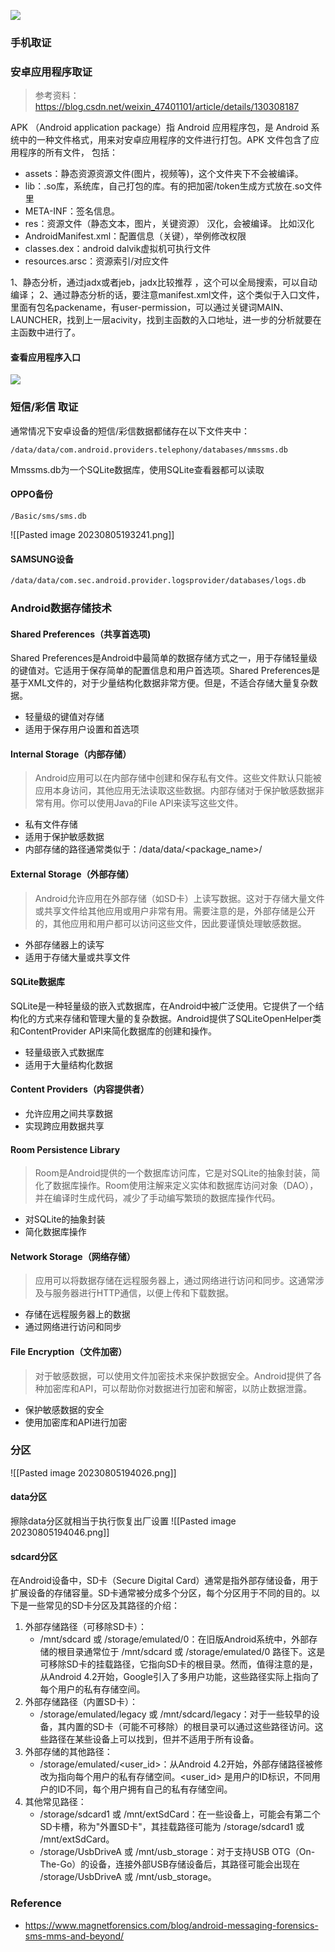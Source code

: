 ![](Pasted%20image%2020230429175637.png)
### 手机取证
### 安卓应用程序取证
> 参考资料：https://blog.csdn.net/weixin_47401101/article/details/130308187

APK （Android application package）指 Android 应用程序包，是 Android 系统中的一种文件格式，用来对安卓应用程序的文件进行打包。APK 文件包含了应用程序的所有文件，
包括：
- assets：静态资源资源文件(图片，视频等)，这个文件夹下不会被编译。
- lib：.so库，系统库，自己打包的库。有的把加密/token生成方式放在.so文件里
- META-INF：签名信息。
- res：资源文件（静态文本，图片，关键资源） 汉化，会被编译。 比如汉化
- AndroidManifest.xml：配置信息（关键），举例修改权限
- classes.dex：android dalvik虚拟机可执行文件
- resources.arsc：资源索引/对应文件

1、静态分析，通过jadx或者jeb，jadx比较推荐 ，这个可以全局搜索，可以自动编译；
2、通过静态分析的话，要注意manifest.xml文件，这个类似于入口文件，里面有包名packename，有user-permission，可以通过关键词MAIN、LAUNCHER，找到上一层acivity，找到主函数的入口地址，进一步的分析就要在主函数中进行了。

#### 查看应用程序入口
![](Pasted%20image%2020230429190204.png)
### 短信/彩信 取证
通常情况下安卓设备的短信/彩信数据都储存在以下文件夹中：
```
/data/data/com.android.providers.telephony/databases/mmssms.db
```
Mmssms.db为一个SQLite数据库，使用SQLite查看器都可以读取
#### OPPO备份
```
/Basic/sms/sms.db
```
![[Pasted image 20230805193241.png]]
#### SAMSUNG设备
```bash
/data/data/com.sec.android.provider.logsprovider/databases/logs.db
```
### Android数据存储技术
#### Shared Preferences（共享首选项)
Shared Preferences是Android中最简单的数据存储方式之一，用于存储轻量级的键值对。它适用于保存简单的配置信息和用户首选项。Shared Preferences是基于XML文件的，对于少量结构化数据非常方便。但是，不适合存储大量复杂数据。
- 轻量级的键值对存储
- 适用于保存用户设置和首选项
#### Internal Storage（内部存储）
> Android应用可以在内部存储中创建和保存私有文件。这些文件默认只能被应用本身访问，其他应用无法读取这些数据。内部存储对于保护敏感数据非常有用。你可以使用Java的File API来读写这些文件。
- 私有文件存储
- 适用于保护敏感数据
- 内部存储的路径通常类似于：/data/data/<package_name>/
#### External Storage（外部存储）
> Android允许应用在外部存储（如SD卡）上读写数据。这对于存储大量文件或共享文件给其他应用或用户非常有用。需要注意的是，外部存储是公开的，其他应用和用户都可以访问这些文件，因此要谨慎处理敏感数据。
- 外部存储器上的读写
- 适用于存储大量或共享文件
#### SQLite数据库
SQLite是一种轻量级的嵌入式数据库，在Android中被广泛使用。它提供了一个结构化的方式来存储和管理大量的复杂数据。Android提供了SQLiteOpenHelper类和ContentProvider API来简化数据库的创建和操作。
- 轻量级嵌入式数据库
- 适用于大量结构化数据
#### Content Providers（内容提供者）
- 允许应用之间共享数据
- 实现跨应用数据共享
#### Room Persistence Library
> Room是Android提供的一个数据库访问库，它是对SQLite的抽象封装，简化了数据库操作。Room使用注解来定义实体和数据库访问对象（DAO），并在编译时生成代码，减少了手动编写繁琐的数据库操作代码。
- 对SQLite的抽象封装
- 简化数据库操作
#### Network Storage（网络存储）
> 应用可以将数据存储在远程服务器上，通过网络进行访问和同步。这通常涉及与服务器进行HTTP通信，以便上传和下载数据。
- 存储在远程服务器上的数据
- 通过网络进行访问和同步
#### File Encryption（文件加密）
> 对于敏感数据，可以使用文件加密技术来保护数据安全。Android提供了各种加密库和API，可以帮助你对数据进行加密和解密，以防止数据泄露。
- 保护敏感数据的安全
- 使用加密库和API进行加密
### 分区
![[Pasted image 20230805194026.png]]
#### data分区
擦除data分区就相当于执行恢复出厂设置
![[Pasted image 20230805194046.png]]
#### sdcard分区
在Android设备中，SD卡（Secure Digital Card）通常是指外部存储设备，用于扩展设备的存储容量。SD卡通常被分成多个分区，每个分区用于不同的目的。以下是一些常见的SD卡分区及其路径的介绍：
1. 外部存储路径（可移除SD卡）：
	- /mnt/sdcard 或 /storage/emulated/0：在旧版Android系统中，外部存储的根目录通常位于 /mnt/sdcard 或 /storage/emulated/0 路径下。这是可移除SD卡的挂载路径，它指向SD卡的根目录。然而，值得注意的是，从Android 4.2开始，Google引入了多用户功能，这些路径实际上指向了每个用户的私有存储空间。
2. 外部存储路径（内置SD卡）：
	- /storage/emulated/legacy 或 /mnt/sdcard/legacy：对于一些较早的设备，其内置的SD卡（可能不可移除）的根目录可以通过这些路径访问。这些路径在某些设备上可以找到，但并不适用于所有设备。
3. 外部存储的其他路径：
	- /storage/emulated/<user_id>：从Android 4.2开始，外部存储路径被修改为指向每个用户的私有存储空间。<user_id> 是用户的ID标识，不同用户的ID不同，每个用户拥有自己的私有存储空间。
4. 其他常见路径：
	- /storage/sdcard1 或 /mnt/extSdCard：在一些设备上，可能会有第二个SD卡槽，称为"外置SD卡"，其挂载路径可能为 /storage/sdcard1 或 /mnt/extSdCard。
	- /storage/UsbDriveA 或 /mnt/usb_storage：对于支持USB OTG（On-The-Go）的设备，连接外部USB存储设备后，其路径可能会出现在 /storage/UsbDriveA 或 /mnt/usb_storage。

### Reference
- https://www.magnetforensics.com/blog/android-messaging-forensics-sms-mms-and-beyond/

